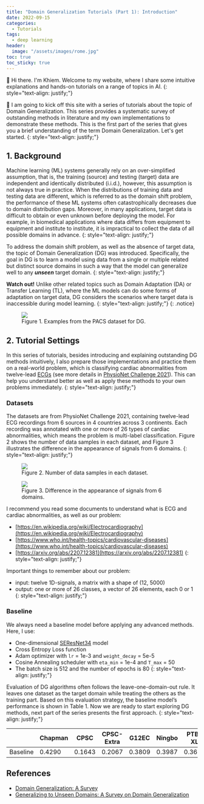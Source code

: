 ```yaml
---
title: "Domain Generalization Tutorials (Part 1): Introduction"
date: 2022-09-15
categories: 
  - Tutorials
tags: 
  - deep learning
header: 
  image: "/assets/images/rome.jpg"
toc: true
toc_sticky: true
---
```


👋 Hi there. I'm Khiem. Welcome to my website, where I share some intuitive explanations and hands-on tutorials on a range of topics in AI. 
{: style="text-align: justify;"}

🚀 I am going to kick off this site with a series of tutorials about the topic of Domain Generalization. This series provides a systematic survey of outstanding methods in literature and my own implementations to demonstrate these methods. This is the first part of the series that gives you a brief understanding of the term Domain Generalization. Let's get started. 
{: style="text-align: justify;"}

## 1. Background
Machine learning (ML) systems generally rely on an over-simplified assumption, that is, the training (source) and testing (target) data are independent and identically distributed (i.i.d.), however, this assumption is not always true in practice. When the distributions of training data and testing data are different, which is referred to as the domain shift problem, the performance of these ML systems often catastrophically decreases due to domain distribution gaps. Moreover, in many applications, target data is difficult to obtain or even unknown before deploying the model. For example, in biomedical applications where data differs from equipment to equipment and institute to institute, it is impractical to collect the data of all possible domains in advance. 
{: style="text-align: justify;"}

To address the domain shift problem, as well as the absence of target data, the topic of Domain Generalization (DG) was introduced. Specifically, the goal in DG is to learn a model using data from a single or multiple related but distinct source domains in such a way that the model can generalize well to any **_unseen_** target domain. 
{: style="text-align: justify;"}

**Watch out!** Unlike other related topics such as Domain Adaptation (DA) or Transfer Learning (TL), where the ML models can do some forms of adaptation on target data, DG considers the scenarios where target data is inaccessible during model learning. 
{: style="text-align: justify;"}
{: .notice}

<figure class="align-center">
  <img src="{{ site.url }}{{ site.baseurl }}/assets/images/domain-generalization/DG-DA.jpg">
  <figcaption>Figure 1. Examples from the PACS dataset for DG. </figcaption>
</figure>

## 2. Tutorial Settings
In this series of tutorials, besides introducing and explaining outstanding DG methods intuitively, I also prepare those implementations and practice them on a real-world problem, which is classifying cardiac abnormalities from twelve-lead [ECGs](https://en.wikipedia.org/wiki/Electrocardiography) (see more details in [PhysioNet Challenge 2021](https://moody-challenge.physionet.org/2021/)). This can help you understand better as well as apply these methods to your own problems immediately. 
{: style="text-align: justify;"}

### Datasets
The datasets are from PhysioNet Challenge 2021, containing twelve-lead ECG recordings from 6 sources in 4 countries across 3 continents. Each recording was annotated with one or more of 26 types of cardiac abnormalities, which means the problem is multi-label classification. Figure 2 shows the number of data samples in each dataset, and Figure 3 illustrates the difference in the appearance of signals from 6 domains. 
{: style="text-align: justify;"}

<figure class="align-center">
  <img src="{{ site.url }}{{ site.baseurl }}/assets/images/domain-generalization/data-sources.jpg">
  <figcaption>Figure 2. Number of data samples in each dataset. </figcaption>
</figure>
<figure class="align-center">
  <img src="{{ site.url }}{{ site.baseurl }}/assets/images/domain-generalization/signal-appearance.jpg">
  <figcaption>Figure 3. Difference in the appearance of signals from 6 domains. </figcaption>
</figure>

I recommend you read some documents to understand what is ECG and cardiac abnormalities, as well as our problem: 
* [https://en.wikipedia.org/wiki/Electrocardiography](https://en.wikipedia.org/wiki/Electrocardiography)
* [https://www.who.int/health-topics/cardiovascular-diseases](https://www.who.int/health-topics/cardiovascular-diseases)
* [https://arxiv.org/abs/2207.12381](https://arxiv.org/abs/2207.12381)
{: style="text-align: justify;"}

Important things to remember about our problem: 
* input: twelve 1D-signals, a matrix with a shape of (12, 5000)
* output: one or more of 26 classes, a vector of 26 elements, each 0 or 1
{: style="text-align: justify;"}

### Baseline
We always need a baseline model before applying any advanced methods. Here, I use: 
* One-dimensional [SEResNet34](https://arxiv.org/abs/1709.01507) model
* Cross Entropy Loss function
* Adam optimizer with `lr` = 1e-3 and `weight_decay` = 5e-5
* Cosine Annealing scheduler with `eta_min` = 1e-4 and `T_max` = 50
* The batch size is 512 and the number of epochs is 80
{: style="text-align: justify;"}

Evaluation of DG algorithms often follows the leave-one-domain-out rule. It leaves one dataset as the target domain while treating the others as the training part. Based on this evaluation strategy, the baseline model’s performance is shown in Table 1. Now we are ready to start exploring DG methods, next part of the series presents the first approach. 
{: style="text-align: justify;"}

<!-- |                 |    Chapman |       CPSC | CPSC-Extra |      G12EC |     Ningbo |     PTB-XL |        avg |
| :-------------- | ---------: | ---------: | ---------: | ---------: | ---------: | ---------: | ---------: |
| Baseline        |     0.4290 |     0.1643 |     0.2067 |     0.3809 |     0.3987 |     0.3626 |     0.3237 | -->

<table class="tg">
<thead>
  <tr>
    <th class="tg-fymr"></th>
    <th class="tg-fymr">Chapman</th>
    <th class="tg-fymr">CPSC</th>
    <th class="tg-fymr">CPSC-Extra</th>
    <th class="tg-fymr">G12EC</th>
    <th class="tg-fymr">Ningbo</th>
    <th class="tg-fymr">PTB-XL</th>
    <th class="tg-fymr">Avg</th>
  </tr>
</thead>
<tbody>
  <tr>
    <td class="tg-0pky">Baseline</td>
    <td class="tg-0pky">0.4290</td>
    <td class="tg-0pky">0.1643</td>
    <td class="tg-0pky">0.2067</td>
    <td class="tg-0pky">0.3809</td>
    <td class="tg-0pky">0.3987</td>
    <td class="tg-0pky">0.3626</td>
    <td class="tg-0pky"></td>
  </tr>
</tbody>
</table>

## References
* [Domain Generalization: A Survey](https://arxiv.org/abs/2103.02503)
* [Generalizing to Unseen Domains: A Survey on Domain Generalization](https://arxiv.org/abs/2103.03097)